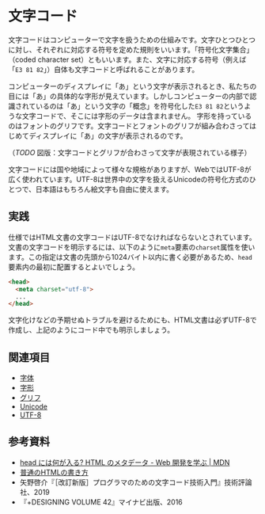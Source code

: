 # 文字コード

文字コードはコンピューターで文字を扱うための仕組みです。文字ひとつひとつに対し、それぞれに対応する符号を定めた規則をいいます。「符号化文字集合」（coded character set）ともいいます。また、文字に対応する符号（例えば「`E3 81 82`」）自体も文字コードと呼ばれることがあります。

コンピューターのディスプレイに「あ」という文字が表示されるとき、私たちの目には「あ」の具体的な字形が見えています。しかしコンピューターの内部で認識されているのは「あ」という文字の「概念」を符号化した`E3 81 82`というような文字コードで、そこには字形のデータは含まれません。
字形を持っているのはフォントのグリフです。文字コードとフォントのグリフが組み合わさってはじめてディスプレイに「あ」の文字が表示されるのです。

（*TODO* 図版：文字コードとグリフが合わさって文字が表現されている様子）

文字コードには国や地域によって様々な規格がありますが、WebではUTF-8が広く使われています。UTF-8は世界中の文字を扱えるUnicodeの符号化方式のひとつで、日本語はもちろん絵文字も自由に使えます。

## 実践

仕様ではHTML文書の文字コードはUTF-8でなければならないとされています。文書の文字コードを明示するには、以下のように`meta`要素の`charset`属性を使います。この指定は文書の先頭から1024バイト以内に書く必要があるため、`head`要素内の最初に配置するとよいでしょう。

```html
<head>
  <meta charset="utf-8">
  ...
</head>
```

文字化けなどの予期せぬトラブルを避けるためにも、HTML文書は必ずUTF-8で作成し、上記のようにコード中でも明示しましょう。

## 関連項目

- [字体](./jitai.md)
- [字形](./jikei.md)
- [グリフ](./glyph.md)
- [Unicode](./unicode.md)
- [UTF-8](./utf-8.md)

## 参考資料

- [head には何が入る? HTML のメタデータ - Web 開発を学ぶ | MDN](https://developer.mozilla.org/ja/docs/Learn/HTML/Introduction_to_HTML/The_head_metadata_in_HTML#Specifying_your_document's_character_encoding)
- [普通のHTMLの書き方](https://hail2u.net/documents/html-best-practices.html#use-utf-8)
- 矢野啓介『［改訂新版］プログラマのための文字コード技術入門』技術評論社、2019
- 『+DESIGNING VOLUME 42』マイナビ出版、2016
